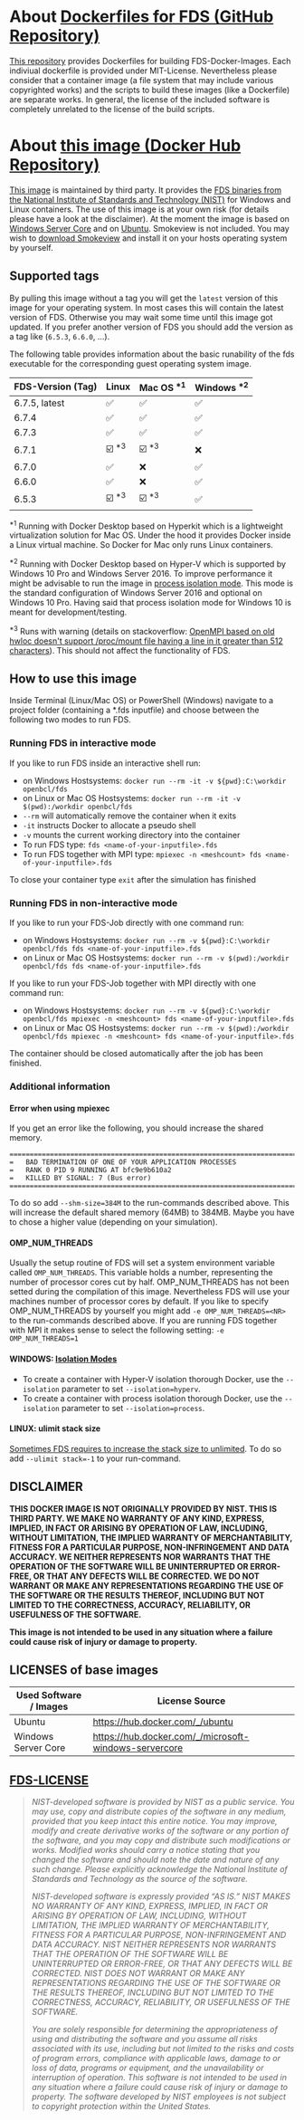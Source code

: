 # About [Dockerfiles for FDS (GitHub Repository)](https://github.com/openbcl/fds-dockerfiles)
[This repository](https://github.com/openbcl/fds-dockerfiles) provides Dockerfiles for building FDS-Docker-Images. Each indiviual dockerfile is provided under MIT-License. Nevertheless please consider that a container image (a file system that may include various copyrighted works) and the scripts to build these images (like a Dockerfile) are separate works. In general, the license of the included software is completely unrelated to the license of the build scripts.

# About [this image (Docker Hub  Repository)](https://hub.docker.com/r/openbcl/fds)
[This image](https://hub.docker.com/r/openbcl/fds) is maintained by third party. It provides the [FDS binaries from the National Institute of Standards and Technology (NIST)](https://pages.nist.gov/fds-smv/) for Windows and Linux containers. The use of this image is at your own risk (for details please have a look at the disclaimer). At the moment the image is based on [Windows Server Core](https://hub.docker.com/_/microsoft-windows-servercore) and on [Ubuntu](https://hub.docker.com/_/ubuntu). Smokeview is not included. You may wish to [download Smokeview](https://pages.nist.gov/fds-smv/downloads.html) and install it on your hosts operating system by yourself.

## Supported tags
By pulling this image without a tag you will get the `latest` version of this image for your operating system. In most cases this will contain the latest version of FDS. Otherwise you may wait some time until this image got updated. If you prefer another version of FDS you should add the version as a tag like (`6.5.3`, `6.6.0`, ...).

The following table provides information about the basic runability of the fds executable for the corresponding guest operating system image.

| FDS-Version (Tag)   | Linux                | Mac OS <sup>\*1</sup>  | Windows <sup>\*2</sup> |
| ------------------- | :------------------- | :--------------------- | :------------------------------------ |
| 6.7.5, latest       | ✅                   | ✅                    | ✅                                    |
| 6.7.4               | ✅                   | ✅                    | ✅                                    |
| 6.7.3               | ✅                   | ✅                    | ✅                                    |
| 6.7.1               | ☑️ <sup>\*3</sup>    | ☑️ <sup>\*3</sup>     | ❌                                    |
| 6.7.0               | ✅                   | ❌                    | ✅                                    |
| 6.6.0               | ✅                   | ❌                    | ✅                                    |
| 6.5.3               | ☑️ <sup>\*3</sup>    | ☑️ <sup>\*3</sup>     | ✅                                    |

<sup>\*1</sup> Running with Docker Desktop based on Hyperkit which is a lightweight virtualization solution for Mac OS. Under the hood it provides Docker inside a Linux virtual machine. So Docker for Mac only runs Linux containers.

<sup>\*2</sup> Running with Docker Desktop based on Hyper-V which is supported by Windows 10 Pro and Windows Server 2016. To improve performance it might be advisable to run the image in [process isolation mode](https://docs.microsoft.com/en-us/virtualization/windowscontainers/manage-containers/hyperv-container). This mode is the standard configuration of Windows Server 2016 and optional on Windows 10 Pro. Having said that process isolation mode for Windows 10 is meant for development/testing.

<sup>\*3</sup> Runs with warning (details on stackoverflow: [OpenMPI based on old hwloc doesn't support /proc/mount file having a line in it greater than 512 characters](https://stackoverflow.com/questions/46138549/docker-openmpi-and-unexpected-end-of-proc-mounts-line)). This should not affect the functionality of FDS.

## How to use this image
Inside Terminal (Linux/Mac OS) or PowerShell (Windows) navigate to a project folder (containing a *.fds inputfile) and choose between the following two modes to run FDS.

### Running FDS in interactive mode
If you like to run FDS inside an interactive shell run:
* on Windows Hostsystems: `docker run --rm -it -v ${pwd}:C:\workdir openbcl/fds`
* on Linux or Mac OS Hostsystems: `docker run --rm -it -v $(pwd):/workdir openbcl/fds`
* `--rm` will automatically remove the container when it exits
* `-it` instructs Docker to allocate a pseudo shell
* `-v` mounts the current working directory into the container
* To run FDS type: `fds <name-of-your-inputfile>.fds`
* To run FDS together with MPI type: `mpiexec -n <meshcount> fds <name-of-your-inputfile>.fds`

To close your container type `exit` after the simulation has finished

### Running FDS in non-interactive mode
If you like to run your FDS-Job directly with one command run:
* on Windows Hostsystems: `docker run --rm -v ${pwd}:C:\workdir openbcl/fds fds <name-of-your-inputfile>.fds`
* on Linux or Mac OS Hostsystems: `docker run --rm -v $(pwd):/workdir openbcl/fds fds <name-of-your-inputfile>.fds`

If you like to run your FDS-Job together with MPI directly with one command run:
* on Windows Hostsystems: `docker run --rm -v ${pwd}:C:\workdir openbcl/fds mpiexec -n <meshcount> fds <name-of-your-inputfile>.fds`
* on Linux or Mac OS Hostsystems: `docker run --rm -v $(pwd):/workdir openbcl/fds mpiexec -n <meshcount> fds <name-of-your-inputfile>.fds`

The container should be closed automatically after the job has been finished.

### Additional information
#### Error when using mpiexec
If you get an error like the following, you should increase the shared memory.
```
===================================================================================
=   BAD TERMINATION OF ONE OF YOUR APPLICATION PROCESSES
=   RANK 0 PID 9 RUNNING AT bfc9e9b610a2
=   KILLED BY SIGNAL: 7 (Bus error)
===================================================================================
```
To do so add `--shm-size=384M` to the run-commands described above.
This will increase the default shared memory (64MB) to 384MB.
Maybe you have to chose a higher value (depending on your simulation).

#### OMP_NUM_THREADS
Usually the setup routine of FDS will set a system environment variable called `OMP_NUM_THREADS`.
This variable holds a number, representing the number of processor cores cut by half. OMP_NUM_THREADS has not been setted during the compilation of this image.
Nevertheless FDS will use your machines number of processor cores by default. If you like to specify OMP_NUM_THREADS by yourself you might add `-e OMP_NUM_THREADS=<NR>` to the run-commands described above.
If you are running FDS together with MPI it makes sense to select the following setting: `-e OMP_NUM_THREADS=1`

#### WINDOWS: [Isolation Modes](https://docs.microsoft.com/en-us/virtualization/windowscontainers/manage-containers/hyperv-container)
* To create a container with Hyper-V isolation thorough Docker, use the `--isolation` parameter to set `--isolation=hyperv`.
* To create a container with process isolation thorough Docker, use the `--isolation` parameter to set `--isolation=process`.

#### LINUX: ulimit stack size
[Sometimes FDS requires to increase the stack size to unlimited](https://github.com/firemodels/fds/issues/6265). To do so add `--ulimit stack=-1` to your run-command.

## DISCLAIMER
**THIS DOCKER IMAGE IS NOT ORIGINALLY PROVIDED BY NIST. THIS IS THIRD PARTY. WE MAKE NO WARRANTY OF ANY KIND, EXPRESS, IMPLIED, IN FACT OR ARISING BY OPERATION OF LAW, INCLUDING, WITHOUT LIMITATION, THE IMPLIED WARRANTY OF MERCHANTABILITY, FITNESS FOR A PARTICULAR PURPOSE, NON-INFRINGEMENT AND DATA ACCURACY. WE NEITHER REPRESENTS NOR WARRANTS THAT THE OPERATION OF THE SOFTWARE WILL BE UNINTERRUPTED OR ERROR-FREE, OR THAT ANY DEFECTS WILL BE CORRECTED. WE DO NOT WARRANT OR MAKE ANY REPRESENTATIONS REGARDING THE USE OF THE SOFTWARE OR THE RESULTS THEREOF, INCLUDING BUT NOT LIMITED TO THE CORRECTNESS, ACCURACY, RELIABILITY, OR USEFULNESS OF THE SOFTWARE.**

**This image is not intended to be used in any situation where a failure could cause risk of injury or damage to property.**

## LICENSES of base images

| Used Software / Images   | License Source                                           |
| ------------------------ | -------------------------------------------------------- |
| Ubuntu                   | https://hub.docker.com/_/ubuntu                          |
| Windows Server Core      | https://hub.docker.com/_/microsoft-windows-servercore    |

## [FDS-LICENSE](https://github.com/firemodels/fds/blob/master/LICENSE.md)
<blockquote>

*NIST-developed software is provided by NIST as a public service. You may use, copy and distribute copies of the software in any medium, provided that you keep intact this entire notice. You may improve, modify and create derivative works of the software or any portion of the software, and you may copy and distribute such modifications or works. Modified works should carry a notice stating that you changed the software and should note the date and nature of any such change. Please explicitly acknowledge the National Institute of Standards and Technology as the source of the software.*

*NIST-developed software is expressly provided “AS IS.” NIST MAKES NO WARRANTY OF ANY KIND, EXPRESS, IMPLIED, IN FACT OR ARISING BY OPERATION OF LAW, INCLUDING, WITHOUT LIMITATION, THE IMPLIED WARRANTY OF MERCHANTABILITY, FITNESS FOR A PARTICULAR PURPOSE, NON-INFRINGEMENT AND DATA ACCURACY. NIST NEITHER REPRESENTS NOR WARRANTS THAT THE OPERATION OF THE SOFTWARE WILL BE UNINTERRUPTED OR ERROR-FREE, OR THAT ANY DEFECTS WILL BE CORRECTED. NIST DOES NOT WARRANT OR MAKE ANY REPRESENTATIONS REGARDING THE USE OF THE SOFTWARE OR THE RESULTS THEREOF, INCLUDING BUT NOT LIMITED TO THE CORRECTNESS, ACCURACY, RELIABILITY, OR USEFULNESS OF THE SOFTWARE.*

*You are solely responsible for determining the appropriateness of using and distributing the software and you assume all risks associated with its use, including but not limited to the risks and costs of program errors, compliance with applicable laws, damage to or loss of data, programs or equipment, and the unavailability or interruption of operation. This software is not intended to be used in any situation where a failure could cause risk of injury or damage to property. The software developed by NIST employees is not subject to copyright protection within the United States.*
</blockquote>
